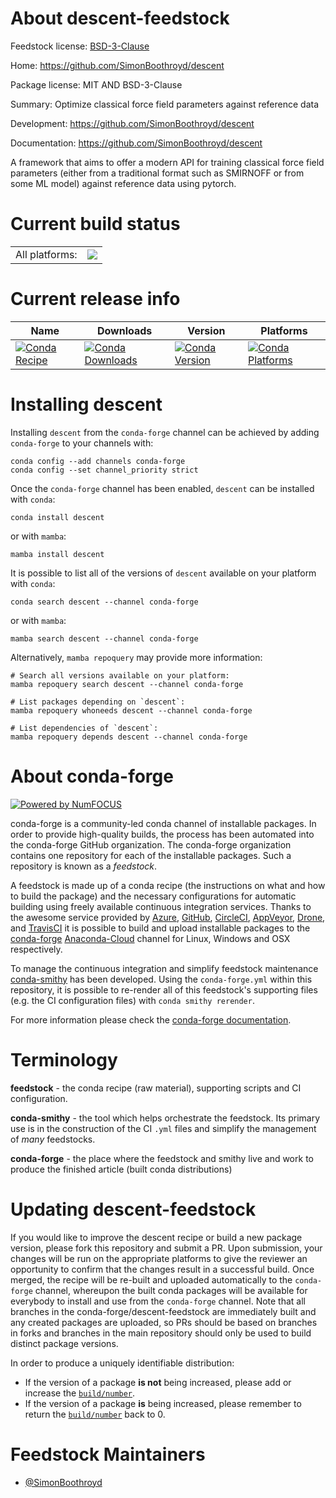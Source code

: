 About descent-feedstock
=======================

Feedstock license: [BSD-3-Clause](https://github.com/conda-forge/descent-feedstock/blob/main/LICENSE.txt)

Home: https://github.com/SimonBoothroyd/descent

Package license: MIT AND BSD-3-Clause

Summary: Optimize classical force field parameters against reference data

Development: https://github.com/SimonBoothroyd/descent

Documentation: https://github.com/SimonBoothroyd/descent

A framework that aims to offer a modern API for training classical force field parameters
(either from a traditional format such as SMIRNOFF or from some ML model) against reference
data using pytorch.


Current build status
====================


<table><tr><td>All platforms:</td>
    <td>
      <a href="https://dev.azure.com/conda-forge/feedstock-builds/_build/latest?definitionId=20646&branchName=main">
        <img src="https://dev.azure.com/conda-forge/feedstock-builds/_apis/build/status/descent-feedstock?branchName=main">
      </a>
    </td>
  </tr>
</table>

Current release info
====================

| Name | Downloads | Version | Platforms |
| --- | --- | --- | --- |
| [![Conda Recipe](https://img.shields.io/badge/recipe-descent-green.svg)](https://anaconda.org/conda-forge/descent) | [![Conda Downloads](https://img.shields.io/conda/dn/conda-forge/descent.svg)](https://anaconda.org/conda-forge/descent) | [![Conda Version](https://img.shields.io/conda/vn/conda-forge/descent.svg)](https://anaconda.org/conda-forge/descent) | [![Conda Platforms](https://img.shields.io/conda/pn/conda-forge/descent.svg)](https://anaconda.org/conda-forge/descent) |

Installing descent
==================

Installing `descent` from the `conda-forge` channel can be achieved by adding `conda-forge` to your channels with:

```
conda config --add channels conda-forge
conda config --set channel_priority strict
```

Once the `conda-forge` channel has been enabled, `descent` can be installed with `conda`:

```
conda install descent
```

or with `mamba`:

```
mamba install descent
```

It is possible to list all of the versions of `descent` available on your platform with `conda`:

```
conda search descent --channel conda-forge
```

or with `mamba`:

```
mamba search descent --channel conda-forge
```

Alternatively, `mamba repoquery` may provide more information:

```
# Search all versions available on your platform:
mamba repoquery search descent --channel conda-forge

# List packages depending on `descent`:
mamba repoquery whoneeds descent --channel conda-forge

# List dependencies of `descent`:
mamba repoquery depends descent --channel conda-forge
```


About conda-forge
=================

[![Powered by
NumFOCUS](https://img.shields.io/badge/powered%20by-NumFOCUS-orange.svg?style=flat&colorA=E1523D&colorB=007D8A)](https://numfocus.org)

conda-forge is a community-led conda channel of installable packages.
In order to provide high-quality builds, the process has been automated into the
conda-forge GitHub organization. The conda-forge organization contains one repository
for each of the installable packages. Such a repository is known as a *feedstock*.

A feedstock is made up of a conda recipe (the instructions on what and how to build
the package) and the necessary configurations for automatic building using freely
available continuous integration services. Thanks to the awesome service provided by
[Azure](https://azure.microsoft.com/en-us/services/devops/), [GitHub](https://github.com/),
[CircleCI](https://circleci.com/), [AppVeyor](https://www.appveyor.com/),
[Drone](https://cloud.drone.io/welcome), and [TravisCI](https://travis-ci.com/)
it is possible to build and upload installable packages to the
[conda-forge](https://anaconda.org/conda-forge) [Anaconda-Cloud](https://anaconda.org/)
channel for Linux, Windows and OSX respectively.

To manage the continuous integration and simplify feedstock maintenance
[conda-smithy](https://github.com/conda-forge/conda-smithy) has been developed.
Using the ``conda-forge.yml`` within this repository, it is possible to re-render all of
this feedstock's supporting files (e.g. the CI configuration files) with ``conda smithy rerender``.

For more information please check the [conda-forge documentation](https://conda-forge.org/docs/).

Terminology
===========

**feedstock** - the conda recipe (raw material), supporting scripts and CI configuration.

**conda-smithy** - the tool which helps orchestrate the feedstock.
                   Its primary use is in the construction of the CI ``.yml`` files
                   and simplify the management of *many* feedstocks.

**conda-forge** - the place where the feedstock and smithy live and work to
                  produce the finished article (built conda distributions)


Updating descent-feedstock
==========================

If you would like to improve the descent recipe or build a new
package version, please fork this repository and submit a PR. Upon submission,
your changes will be run on the appropriate platforms to give the reviewer an
opportunity to confirm that the changes result in a successful build. Once
merged, the recipe will be re-built and uploaded automatically to the
`conda-forge` channel, whereupon the built conda packages will be available for
everybody to install and use from the `conda-forge` channel.
Note that all branches in the conda-forge/descent-feedstock are
immediately built and any created packages are uploaded, so PRs should be based
on branches in forks and branches in the main repository should only be used to
build distinct package versions.

In order to produce a uniquely identifiable distribution:
 * If the version of a package **is not** being increased, please add or increase
   the [``build/number``](https://docs.conda.io/projects/conda-build/en/latest/resources/define-metadata.html#build-number-and-string).
 * If the version of a package **is** being increased, please remember to return
   the [``build/number``](https://docs.conda.io/projects/conda-build/en/latest/resources/define-metadata.html#build-number-and-string)
   back to 0.

Feedstock Maintainers
=====================

* [@SimonBoothroyd](https://github.com/SimonBoothroyd/)

